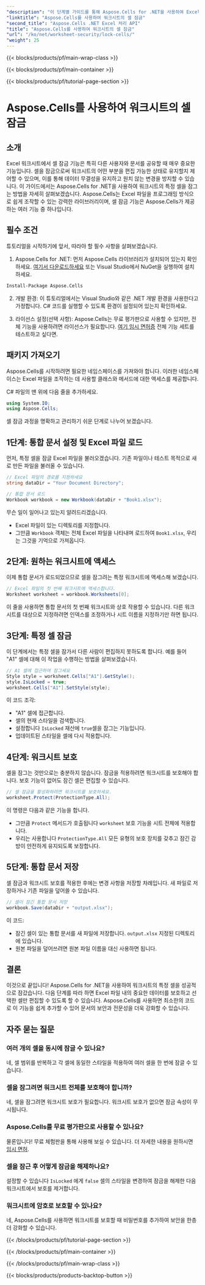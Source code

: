 ```yaml
---
"description": "이 단계별 가이드를 통해 Aspose.Cells for .NET을 사용하여 Excel에서 셀을 잠그는 방법을 알아보세요. 자세한 코드 예제와 쉬운 설명으로 데이터를 보호하세요."
"linktitle": "Aspose.Cells를 사용하여 워크시트의 셀 잠금"
"second_title": "Aspose.Cells .NET Excel 처리 API"
"title": "Aspose.Cells를 사용하여 워크시트의 셀 잠금"
"url": "/ko/net/worksheet-security/lock-cells/"
"weight": 25
---
```


{{< blocks/products/pf/main-wrap-class >}}

{{< blocks/products/pf/main-container >}}

{{< blocks/products/pf/tutorial-page-section >}}

# Aspose.Cells를 사용하여 워크시트의 셀 잠금

## 소개
Excel 워크시트에서 셀 잠금 기능은 특히 다른 사용자와 문서를 공유할 때 매우 중요한 기능입니다. 셀을 잠금으로써 워크시트의 어떤 부분을 편집 가능한 상태로 유지할지 제어할 수 있으며, 이를 통해 데이터 무결성을 유지하고 원치 않는 변경을 방지할 수 있습니다. 이 가이드에서는 Aspose.Cells for .NET을 사용하여 워크시트의 특정 셀을 잠그는 방법을 자세히 살펴보겠습니다. Aspose.Cells는 Excel 파일을 프로그래밍 방식으로 쉽게 조작할 수 있는 강력한 라이브러리이며, 셀 잠금 기능은 Aspose.Cells가 제공하는 여러 기능 중 하나입니다.

## 필수 조건

튜토리얼을 시작하기에 앞서, 따라야 할 필수 사항을 살펴보겠습니다.

1. Aspose.Cells for .NET: 먼저 Aspose.Cells 라이브러리가 설치되어 있는지 확인하세요. [여기서 다운로드하세요](https://releases.aspose.com/cells/net/) 또는 Visual Studio에서 NuGet을 실행하여 설치하세요.

```bash
Install-Package Aspose.Cells
```

2. 개발 환경: 이 튜토리얼에서는 Visual Studio와 같은 .NET 개발 환경을 사용한다고 가정합니다. C# 코드를 실행할 수 있도록 환경이 설정되어 있는지 확인하세요.

3. 라이선스 설정(선택 사항): Aspose.Cells는 무료 평가판으로 사용할 수 있지만, 전체 기능을 사용하려면 라이선스가 필요합니다. [여기 임시 면허증](https://purchase.aspose.com/temporary-license/) 전체 기능 세트를 테스트하고 싶다면.


## 패키지 가져오기

Aspose.Cells를 시작하려면 필요한 네임스페이스를 가져와야 합니다. 이러한 네임스페이스는 Excel 파일을 조작하는 데 사용할 클래스와 메서드에 대한 액세스를 제공합니다.

C# 파일의 맨 위에 다음 줄을 추가하세요.

```csharp
using System.IO;
using Aspose.Cells;
```

셀 잠금 과정을 명확하고 관리하기 쉬운 단계로 나누어 보겠습니다.

## 1단계: 통합 문서 설정 및 Excel 파일 로드

먼저, 특정 셀을 잠글 Excel 파일을 불러오겠습니다. 기존 파일이나 테스트 목적으로 새로 만든 파일을 불러올 수 있습니다.

```csharp
// Excel 파일의 경로를 지정하세요
string dataDir = "Your Document Directory";

// 통합 문서 로드
Workbook workbook = new Workbook(dataDir + "Book1.xlsx");
```

무슨 일이 일어나고 있는지 알려드리겠습니다.
- Excel 파일이 있는 디렉토리를 지정합니다.
- 그만큼 `Workbook` 객체는 전체 Excel 파일을 나타내며 로드하여 `Book1.xlsx`, 우리는 그것을 기억으로 가져옵니다.

## 2단계: 원하는 워크시트에 액세스

이제 통합 문서가 로드되었으므로 셀을 잠그려는 특정 워크시트에 액세스해 보겠습니다.

```csharp
// Excel 파일의 첫 번째 워크시트에 액세스합니다.
Worksheet worksheet = workbook.Worksheets[0];
```

이 줄을 사용하면 통합 문서의 첫 번째 워크시트와 상호 작용할 수 있습니다. 다른 워크시트를 대상으로 지정하려면 인덱스를 조정하거나 시트 이름을 지정하기만 하면 됩니다.

## 3단계: 특정 셀 잠금

이 단계에서는 특정 셀을 잠가서 다른 사람이 편집하지 못하도록 합니다. 예를 들어 "A1" 셀에 대해 이 작업을 수행하는 방법을 살펴보겠습니다.

```csharp
// A1 셀에 접근하여 잠그세요
Style style = worksheet.Cells["A1"].GetStyle();
style.IsLocked = true;
worksheet.Cells["A1"].SetStyle(style);
```

이 코드 조각:
- "A1" 셀에 접근합니다.
- 셀의 현재 스타일을 검색합니다.
- 설정합니다 `IsLocked` 재산에 `true`셀을 잠그는 기능입니다.
- 업데이트된 스타일을 셀에 다시 적용합니다.

## 4단계: 워크시트 보호

셀을 잠그는 것만으로는 충분하지 않습니다. 잠금을 적용하려면 워크시트를 보호해야 합니다. 보호 기능이 없어도 잠긴 셀은 편집할 수 있습니다.

```csharp
// 셀 잠금을 활성화하려면 워크시트를 보호하세요.
worksheet.Protect(ProtectionType.All);
```

이 명령은 다음과 같은 기능을 합니다.
- 그만큼 `Protect` 메서드가 호출됩니다 `worksheet` 보호 기능을 시트 전체에 적용합니다.
- 우리는 사용합니다 `ProtectionType.All` 모든 유형의 보호 장치를 갖추고 잠긴 감방이 안전하게 유지되도록 보장합니다.

## 5단계: 통합 문서 저장

셀 잠금과 워크시트 보호를 적용한 후에는 변경 사항을 저장할 차례입니다. 새 파일로 저장하거나 기존 파일을 덮어쓸 수 있습니다.

```csharp
// 셀이 잠긴 통합 문서 저장
workbook.Save(dataDir + "output.xlsx");
```

이 코드:
- 잠긴 셀이 있는 통합 문서를 새 파일에 저장합니다. `output.xlsx` 지정된 디렉토리에 있습니다.
- 원본 파일을 덮어쓰려면 원본 파일 이름을 대신 사용하면 됩니다.


## 결론

이것으로 끝입니다! Aspose.Cells for .NET을 사용하여 워크시트의 특정 셀을 성공적으로 잠갔습니다. 다음 단계를 따라 하면 Excel 파일 내의 중요한 데이터를 보호하고 선택한 셀만 편집할 수 있도록 할 수 있습니다. Aspose.Cells를 사용하면 최소한의 코드로 이 기능을 쉽게 추가할 수 있어 문서의 보안과 전문성을 더욱 강화할 수 있습니다.


## 자주 묻는 질문

### 여러 개의 셀을 동시에 잠글 수 있나요?
네, 셀 범위를 반복하고 각 셀에 동일한 스타일을 적용하여 여러 셀을 한 번에 잠글 수 있습니다.

### 셀을 잠그려면 워크시트 전체를 보호해야 합니까?
네, 셀을 잠그려면 워크시트 보호가 필요합니다. 워크시트 보호가 없으면 잠금 속성이 무시됩니다.

### Aspose.Cells를 무료 평가판으로 사용할 수 있나요?
물론입니다! 무료 체험판을 통해 사용해 보실 수 있습니다. 더 자세한 내용을 원하시면 [임시 면허](https://purchase.aspose.com/temporary-license/).

### 셀을 잠근 후 어떻게 잠금을 해제하나요?
설정할 수 있습니다 `IsLocked` 에게 `false` 셀의 스타일을 변경하여 잠금을 해제한 다음 워크시트에서 보호를 제거합니다.

### 워크시트에 암호로 보호할 수 있나요?
네, Aspose.Cells를 사용하면 워크시트를 보호할 때 비밀번호를 추가하여 보안을 한층 더 강화할 수 있습니다.


{{< /blocks/products/pf/tutorial-page-section >}}

{{< /blocks/products/pf/main-container >}}

{{< /blocks/products/pf/main-wrap-class >}}

{{< blocks/products/products-backtop-button >}}